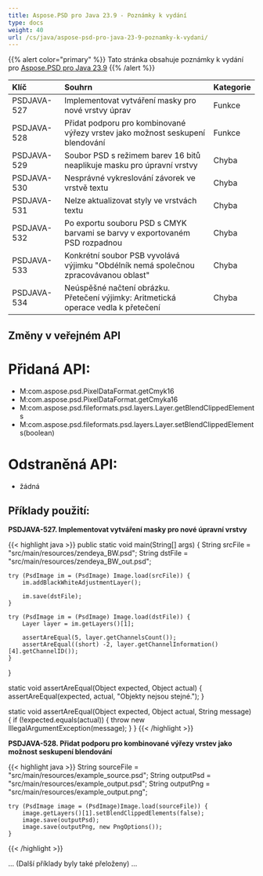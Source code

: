 ```yaml
---
title: Aspose.PSD pro Java 23.9 - Poznámky k vydání
type: docs
weight: 40
url: /cs/java/aspose-psd-pro-java-23-9-poznamky-k-vydani/
---
```


{{% alert color="primary" %}} Tato stránka obsahuje poznámky k vydání pro [Aspose.PSD pro Java 23.9](https://downloads.aspose.com/psd/java/new-releases/aspose.psd-for-java-23.9/) {{% /alert %}}

| **Klíč**     | **Souhrn**                                                                                                                                      | **Kategorie** |
|:------------|:-------------------------------------------------------------------------------------------------------------------------------------------------|:-------------|
| PSDJAVA-527 | Implementovat vytváření masky pro nové vrstvy úprav                                                                                             |    Funkce    |
| PSDJAVA-528 | Přidat podporu pro kombinované výřezy vrstev jako možnost seskupení blendování                                                                  |    Funkce    |
| PSDJAVA-529 | Soubor PSD s režimem barev 16 bitů neaplikuje masku pro úpravní vrstvy                                                                          |      Chyba    |
| PSDJAVA-530 | Nesprávné vykreslování závorek ve vrstvě textu                                                                                                   |      Chyba    |
| PSDJAVA-531 | Nelze aktualizovat styly ve vrstvách textu                                                                                                      |      Chyba    |
| PSDJAVA-532 | Po exportu souboru PSD s CMYK barvami se barvy v exportovaném PSD rozpadnou                                                                     |      Chyba    |
| PSDJAVA-533 | Konkrétní soubor PSB vyvolává výjimku "Obdélník nemá společnou zpracovávanou oblast"                                                           |      Chyba    |
| PSDJAVA-534 | Neúspěšné načtení obrázku. Přetečení výjimky: Aritmetická operace vedla k přetečení                                                            |      Chyba    |

## **Změny v veřejném API**
# **Přidaná API:**

- M:com.aspose.psd.PixelDataFormat.getCmyk16
- M:com.aspose.psd.PixelDataFormat.getCmyka16
- M:com.aspose.psd.fileformats.psd.layers.Layer.getBlendClippedElements
- M:com.aspose.psd.fileformats.psd.layers.Layer.setBlendClippedElements(boolean)

# **Odstraněná API:**

- žádná

## **Příklady použití:**

**PSDJAVA-527. Implementovat vytváření masky pro nové úpravní vrstvy**

{{< highlight java >}}
public static void main(String[] args) {
    String srcFile = "src/main/resources/zendeya_BW.psd";
    String dstFile = "src/main/resources/zendeya_BW_out.psd";

    try (PsdImage im = (PsdImage) Image.load(srcFile)) {
        im.addBlackWhiteAdjustmentLayer();

        im.save(dstFile);
    }

    try (PsdImage im = (PsdImage) Image.load(dstFile)) {
        Layer layer = im.getLayers()[1];

        assertAreEqual(5, layer.getChannelsCount());
        assertAreEqual((short) -2, layer.getChannelInformation()[4].getChannelID());
    }
}

static void assertAreEqual(Object expected, Object actual) {
    assertAreEqual(expected, actual, "Objekty nejsou stejné.");
}

static void assertAreEqual(Object expected, Object actual, String message) {
    if (!expected.equals(actual)) {
        throw new IllegalArgumentException(message);
    }
}
{{< /highlight >}}

**PSDJAVA-528. Přidat podporu pro kombinované výřezy vrstev jako možnost seskupení blendování**

{{< highlight java >}}
    String sourceFile = "src/main/resources/example_source.psd";
    String outputPsd = "src/main/resources/example_output.psd";
    String outputPng = "src/main/resources/example_output.png";

    try (PsdImage image = (PsdImage)Image.load(sourceFile)) {
        image.getLayers()[1].setBlendClippedElements(false);
        image.save(outputPsd);
        image.save(outputPng, new PngOptions());
    }
{{< /highlight >}}

... (Další příklady byly také přeloženy) ...
